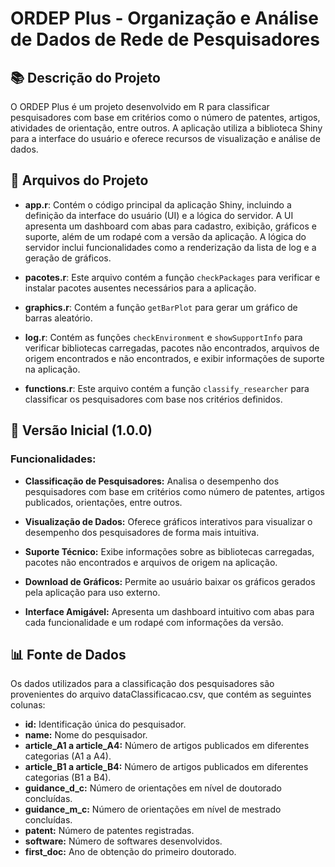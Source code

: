 # ORDEP Plus - Organização e Análise de Dados de Rede de Pesquisadores

## 📚 Descrição do Projeto

O ORDEP Plus é um projeto desenvolvido em R para classificar pesquisadores com base em critérios como o número de patentes, artigos, atividades de orientação, entre outros. A aplicação utiliza a biblioteca Shiny para a interface do usuário e oferece recursos de visualização e análise de dados.

## 📁 Arquivos do Projeto

- **app.r**: Contém o código principal da aplicação Shiny, incluindo a definição da interface do usuário (UI) e a lógica do servidor. A UI apresenta um dashboard com abas para cadastro, exibição, gráficos e suporte, além de um rodapé com a versão da aplicação. A lógica do servidor inclui funcionalidades como a renderização da lista de log e a geração de gráficos.

- **pacotes.r**: Este arquivo contém a função `checkPackages` para verificar e instalar pacotes ausentes necessários para a aplicação.

- **graphics.r**: Contém a função `getBarPlot` para gerar um gráfico de barras aleatório.

- **log.r**: Contém as funções `checkEnvironment` e `showSupportInfo` para verificar bibliotecas carregadas, pacotes não encontrados, arquivos de origem encontrados e não encontrados, e exibir informações de suporte na aplicação.

- **functions.r**: Este arquivo contém a função `classify_researcher` para classificar os pesquisadores com base nos critérios definidos.

## 🚀 Versão Inicial (1.0.0)

### Funcionalidades:

- **Classificação de Pesquisadores:** Analisa o desempenho dos pesquisadores com base em critérios como número de patentes, artigos publicados, orientações, entre outros.

- **Visualização de Dados:** Oferece gráficos interativos para visualizar o desempenho dos pesquisadores de forma mais intuitiva.

- **Suporte Técnico:** Exibe informações sobre as bibliotecas carregadas, pacotes não encontrados e arquivos de origem na aplicação.

- **Download de Gráficos:** Permite ao usuário baixar os gráficos gerados pela aplicação para uso externo.

- **Interface Amigável:** Apresenta um dashboard intuitivo com abas para cada funcionalidade e um rodapé com informações da versão.

## 📊 Fonte de Dados

Os dados utilizados para a classificação dos pesquisadores são provenientes do arquivo dataClassificacao.csv, que contém as seguintes colunas:

- **id:** Identificação única do pesquisador.
- **name:** Nome do pesquisador.
- **article_A1 a article_A4:** Número de artigos publicados em diferentes categorias (A1 a A4).
- **article_B1 a article_B4:** Número de artigos publicados em diferentes categorias (B1 a B4).
- **guidance_d_c:** Número de orientações em nível de doutorado concluídas.
- **guidance_m_c:** Número de orientações em nível de mestrado concluídas.
- **patent:** Número de patentes registradas.
- **software:** Número de softwares desenvolvidos.
- **first_doc:** Ano de obtenção do primeiro doutorado.

